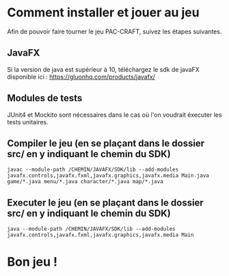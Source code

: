 # Comment installer et jouer au jeu

Afin de pouvoir faire tourner le jeu PAC-CRAFT, suivez les étapes suivantes.

## JavaFX

Si la version de java est supérieur à 10, téléchargez le sdk de javaFX disponible ici : https://gluonhq.com/products/javafx/

## Modules de tests

JUnit4 et Mockito sont nécessaires dans le cas où l'on voudrait éxecuter les tests unitaires.
  
## Compiler le jeu (en se plaçant dans le dossier src/ en y indiquant le chemin du SDK)
`javac --module-path /CHEMIN/JAVAFX/SDK/lib --add-modules javafx.controls,javafx.fxml,javafx.graphics,javafx.media Main.java game/*.java menu/*.java character/*.java map/*.java`

## Executer le jeu (en se plaçant dans le dossier src/ en y indiquant le chemin du SDK)

`java --module-path /CHEMIN/JAVAFX/SDK/lib --add-modules javafx.controls,javafx.fxml,javafx.graphics,javafx.media Main`

# Bon jeu !



